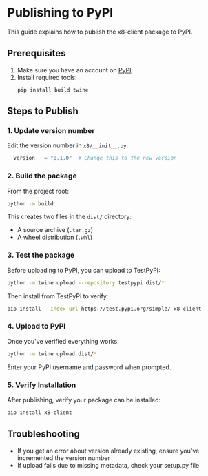 # Publishing to PyPI

This guide explains how to publish the x8-client package to PyPI.

## Prerequisites

1. Make sure you have an account on [PyPI](https://pypi.org/)
2. Install required tools:
   ```
   pip install build twine
   ```

## Steps to Publish

### 1. Update version number

Edit the version number in `x8/__init__.py`:

```python
__version__ = "0.1.0"  # Change this to the new version
```

### 2. Build the package

From the project root:

```bash
python -m build
```

This creates two files in the `dist/` directory:
- A source archive (`.tar.gz`)
- A wheel distribution (`.whl`)

### 3. Test the package

Before uploading to PyPI, you can upload to TestPyPI:

```bash
python -m twine upload --repository testpypi dist/*
```

Then install from TestPyPI to verify:

```bash
pip install --index-url https://test.pypi.org/simple/ x8-client
```

### 4. Upload to PyPI

Once you've verified everything works:

```bash
python -m twine upload dist/*
```

Enter your PyPI username and password when prompted.

### 5. Verify Installation

After publishing, verify your package can be installed:

```bash
pip install x8-client
```

## Troubleshooting

- If you get an error about version already existing, ensure you've incremented the version number
- If upload fails due to missing metadata, check your setup.py file
